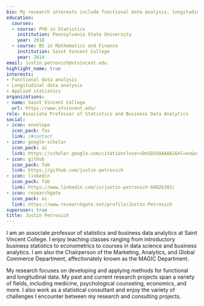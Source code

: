 ```yaml
---
bio: My research interests include functional data analysis, longitudinal data analysis, and applied statistics.
education:
  courses:
  - course: PhD in Statistics
    institution: Pennsylvania State University
    year: 2018
  - course: BS in Mathematics and Finance
    institution: Saint Vincent College
    year: 2014
email: justin.petrovich@stvincent.edu
highlight_name: true
interests:
- Functional data analysis
- Longitudinal data analysis
- Applied statistics
organizations:
- name: Saint Vincent College
  url: https://www.stvincent.edu/
role: Associate Professor of Statistics and Business Data Analytics
social:
- icon: envelope
  icon_pack: fas
  link: /#contact
- icon: google-scholar
  icon_pack: ai
  link: https://scholar.google.com/citations?user=DeSD2GQAAAAJ&hl=en&oi=ao
- icon: github
  icon_pack: fab
  link: https://github.com/justin-petrovich
- icon: linkedin
  icon_pack: fab
  link: https://www.linkedin.com/in/justin-petrovich-6002b383/
- icon: researchgate
  icon_pack: ai
  link: https://www.researchgate.net/profile/Justin-Petrovich
superuser: true
title: Justin Petrovich
---
```


I am an associate professor of statistics and business data analytics at Saint Vincent College. I enjoy teaching classes ranging from introductory business statistics to econometrics to courses in data science and business analytics. I am also the Chairperson of the Marketing, Analytics, and Global Commerce Department, affectionately known as the MAGIC Department.

My research focuses on developing and applying methods for functional and longitudinal data. My past and current research projects span a variety of fields, including medicine, psychological counseling, economics, and more. I also work as a statistical consultant and enjoy the variety of challenges I encounter between my research and consulting projects.
